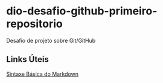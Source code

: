 # dio-desafio-github-primeiro-repositorio
Desafio de projeto sobre Git/GitHub

## Links Úteis
[Sintaxe Básica do Markdown](https://www.markdownguide.org/basic-syntax/)
